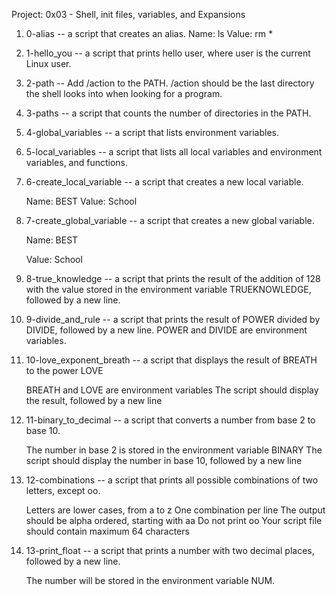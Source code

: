 Project: 0x03 - Shell, init files, variables, and Expansions
 1. 0-alias -- a script that creates an alias.
    Name: ls
    Value: rm *

 2. 1-hello_you -- a script that prints hello user, where user is the current Linux user.

 3. 2-path -- Add /action to the PATH. /action should be the last directory the shell looks into when looking for a program.

 4. 3-paths -- a script that counts the number of directories in the PATH.

 5. 4-global_variables -- a script that lists environment variables.

 6. 5-local_variables -- a script that lists all local variables and environment variables, and functions.

 7. 6-create_local_variable -- a script that creates a new local variable.

    Name: BEST
    Value: School
 
 8. 7-create_global_variable -- a script that creates a new global variable.

    Name: BEST
    
    Value: School

 9. 8-true_knowledge -- a script that prints the result of the addition of 128 with the value stored in the environment variable TRUEKNOWLEDGE, followed by a new line.

10. 9-divide_and_rule -- a script that prints the result of POWER divided by DIVIDE, followed by a new line. POWER and DIVIDE are environment variables.

11. 10-love_exponent_breath -- a script that displays the result of BREATH to the power LOVE

    BREATH and LOVE are environment variables
    The script should display the result, followed by a new line

12. 11-binary_to_decimal -- a script that converts a number from base 2 to base 10.

    The number in base 2 is stored in the environment variable BINARY
    The script should display the number in base 10, followed by a new line

13. 12-combinations -- a script that prints all possible combinations of two letters, except oo.

    Letters are lower cases, from a to z
    One combination per line
    The output should be alpha ordered, starting with aa
    Do not print oo
    Your script file should contain maximum 64 characters

14. 13-print_float -- a script that prints a number with two decimal places, followed by a new line.

    The number will be stored in the environment variable NUM.